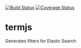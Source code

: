 [![Build Status](https://travis-ci.org/xpologistics/termjs.svg?branch=master)](https://travis-ci.org/xpologistics/termjs)
[![Coverage Status](https://coveralls.io/repos/xpologistics/termjs/badge.svg?branch=master&service=github)](https://coveralls.io/github/xpologistics/termjs?branch=master)
# termjs
Generates filters for Elastic Search 
